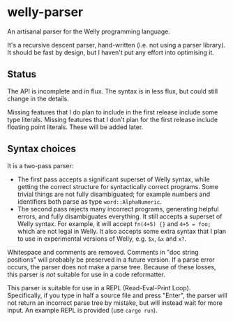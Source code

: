 # welly-parser

An artisanal parser for the Welly programming language.

It's a recursive descent parser, hand-written (i.e. not using a parser library). It should be fast by design, but I haven't put any effort into optimising it.


## Status

The API is incomplete and in flux. The syntax is in less flux, but could still change in the details.

Missing features that I do plan to include in the first release include some type literals. Missing features that I don't plan for the first release include floating point literals. These will be added later.


## Syntax choices

It is a two-pass parser:
- The first pass accepts a significant superset of Welly syntax, while getting the correct structure for syntactically correct programs. Some trivial things are not fully disambiguated; for example numbers and identifiers both parse as type `word::AlphaNumeric`.
- The second pass rejects many incorrect programs, generating helpful errors, and fully disambiguates everything. It still accepts a superset of Welly syntax. For example, it will accept `fn(4+5) {}` and `4+5 = foo;` which are not legal in Welly. It also accepts some extra syntax that I plan to use in experimental versions of Welly, e.g. `$x`, `&x` and `x?`.

Whitespace and comments are removed. Comments in "doc string positions" will probably be preserved in a future version. If a parse error occurs, the parser does not make a parse tree. Because of these losses, this parser *is not* suitable for use in a code reformatter.

This parser *is* suitable for use in a REPL (Read-Eval-Print Loop). Specifically, if you type in half a source file and press "Enter", the parser will not return an incorrect parse tree by mistake, but will instead wait for more input. An example REPL is provided (use `cargo run`).

